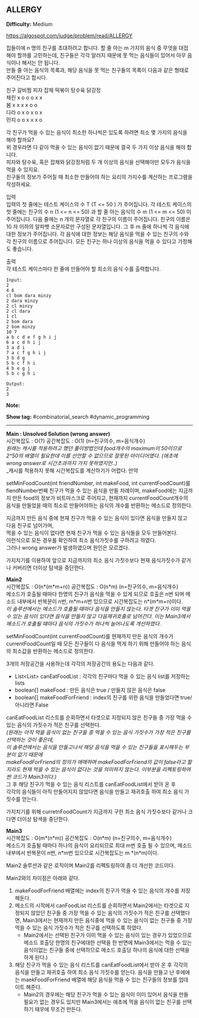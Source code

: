 ## ALLERGY

**Difficulty:** Medium

https://algospot.com/judge/problem/read/ALLERGY

집들이에 n 명의 친구를 초대하려고 합니다. 할 줄 아는 m 가지의 음식 중 무엇을 대접해야 할까를 고민하는데, 친구들은 각각 알러지 때문에 못 먹는 음식들이 있어서 아무 음식이나 해서는 안 됩니다. <br/>
만들 줄 아는 음식의 목록과, 해당 음식을 못 먹는 친구들의 목록이 다음과 같은 형태로 주어진다고 합시다. <br/>

친구		갈비찜	피자		잡채		떡볶이	탕수육	닭강정 <br/>
채린		x		o		o		o		x		x <br/>
봄		x		x		x		x		o		o <br/>
다라		o		x		o		x		o		x <br/>
민지		o		o		x		x		x		o <br/>

각 친구가 먹을 수 있는 음식이 최소한 하나씩은 있도록 하려면 최소 몇 가지의 음식을 해야 할까요? <br/>
위 경우라면 다 같이 먹을 수 있는 음식이 없기 때문에 결국 두 가지 이상 음식을 해야 합니다. <br/>
피자와 탕수육, 혹은 잡채와 닭강정처럼 두 개 이상의 음식을 선택해야만 모두가 음식을 먹을 수 있지요. <br/>
친구들의 정보가 주어질 때 최소한 만들어야 하는 요리의 가지수를 계산하는 프로그램을 작성하세요. <br/>

입력 <br/>
입력의 첫 줄에는 테스트 케이스의 수 T (T <= 50 ) 가 주어집니다. 각 테스트 케이스의 첫 줄에는 친구의 수 n (1 <= n <= 50) 과 할 줄 아는 음식의 수 m (1 <= m <= 50) 이 주어집니다. 다음 줄에는 n 개의 문자열로 각 친구의 이름이 주어집니다. 친구의 이름은 10 자 이하의 알파벳 소문자로만 구성된 문자열입니다. 그 후 m 줄에 하나씩 각 음식에 대한 정보가 주어집니다. 각 음식에 대한 정보는 해당 음식을 먹을 수 있는 친구의 수와 각 친구의 이름으로 주어집니다.
모든 친구는 하나 이상의 음식을 먹을 수 있다고 가정해도 좋습니다.

출력 <br/>
각 테스트 케이스마다 한 줄에 만들어야 할 최소의 음식 수를 출력합니다.

```
Input:
2
4 6
cl bom dara minzy
2 dara minzy
2 cl minzy
2 cl dara
1 cl
2 bom dara
2 bom minzy
10 7
a b c d e f g h i j
6 a c d h i j
3 a d i
7 a c f g h i j
3 b d g
5 b c f h i
4 b e g j
5 b c g h i 

Output: 
2
3
```

**Note:**

**Show tag:** \#combinatorial\_search \#dynamic\_programming

------------------------------------

**Main : Unsolved Solution (wrong answer)** <br/>
시간복잡도 : O(?) 공간복잡도 : O(1) (n=친구의수, m=음식개수) <br/>
_원래는 캐시를 적용하려고 했던 풀이방법인데 food개수의 maximum이 50이므로 2^50의 배열이 필요한데 이를 선언할 수 없으므로 잘못된 아이디어였다. (애초에 wrong answer로 시간초과까지 가지 못하였지만..)_ <br/>
_캐시를 적용하지 못해 시간복잡도를 계산하기가 어렵다. 만약 

setMinFoodCount(int friendNumber, int makeFood, int currentFoodCount)를 fiendNumber번째 친구가 먹을 수 있는 음식을 만들 차례이며, makeFood에는 지금까지 만든 food의 정보가 비트마스크로 주어지고, 현재까지 currentFoodCount개수의 음식을 만들었을 때의 최소로 만들어야하는 음식의 개수를 반환하는 메소드로 정의한다. <br/>

지금까지 만든 음식 중에 현재 친구가 먹을 수 있는 음식이 있다면 음식을 만들지 않고 다음 친구로 넘어가며, <br/>
먹을 수 있는 음식이 없다면 현재 친구가 먹을 수 있는 음식들을 모두 만들어본다. <br/>
이런식으로 모든 경우를 확인하여 최소 음식가짓수를 구하려고 하였다. <br/>
그러나 wrong answer가 발생하였으며 원인은 모르겠다.

가지치기를 이용하여 앞으로 지금까지의 최소 음식 가짓수보다 현재 음식가짓수가 같거나 커버리면 더이상 탐색을 중단한다.

**Main2** <br/>
시간복잡도 : O(n\*(m\*m+n)) 공간복잡도 : O(n\*m) (n=친구의수, m=음식개수) <br/>
메소드가 호출될 때마다 한명의 친구가 음식을 먹을 수 있게 되므로 호출은 n번 되며 메소드 내부에서 반복문이 n번, m\*m+n번 있으므로 시간복잡도는 n\*(m\*m+n)이다. <br/>
_이 솔루션에서는 메소드가 호출될 때마다 음식을 만들지 않는다. 타겟 친구가 이미 먹을 수 있는 음식이 있다면 음식을 만들지 않고 다음재귀호출로 넘어간다. 이는 Main3에서 메소드가 호출될 떄마다 음식의 가짓수가 하나씩 늘어나도록 개선하였다._

setMinFoodCount(int currentFoodCount)를 현재까지 만든 음식의 개수가 currentFoodCount일 때 모든 친구들이 다 음식을 먹게 하기 위해 만들어야 하는 음식의 최소값을 반환하는 메소드로 정의한다. <br/>

3개의 저장공간을 사용하는데 각각의 저장공간의 용도는 다음과 같다. <br/>
* List<List<Integer>> canEatFoodList : 각각의 친구마다 먹을 수 있는 음식 list를 저장하는 lists
* boolean[] makeFood : 만든 음식은 true / 만들지 않은 음식은 false
* boolean[] makeFoodForFriend : index의 친구를 위한 음식을 만들었다면 true/ 아니라면 False

canEatFoodList 리스트를 순회하면서 타겟으로 지정되지 않은 친구들 중 가장 먹을 수 있는 음식의 가짓수가 적은 친구를 선택한다. <br/>
_(원래는 아직 먹을 음식이 없는 친구들 중 먹을 수 있는 음식 가짓수가 가장 적은 친구를 선택하는 것이 좋은데, <br/>
이 솔루션에서는 음식을 만들고나서 해당 음식을 먹을 수 있는 친구들을 표시해두는 부분이 없기 때문에 <br/>
makeFoodForFriend의 정의가 애매하며 makeFoodForFriend의 값이 false라고 할지라도 현재 먹을 수 있는 음식이 없다는 것을 의미하지 않는다. 이부분을 리펙토링하여 짠 코드가 Main3이다.)_ <br/>
그 후 해당 친구가 먹을 수 있는 음식 리스트를 canEatFoodList에서 받아 온 후 <br/>
각각의 음식들이 아직 만들어지지 않았다면 음식을 만들고 재귀호출 하여 최소 음식 가짓수를 얻는다.

가지치기를 위해 curretnFoodCount가 지금까지 구한 최소 음식 가짓수보다 같거나 크다면 더이상 탐색을 중단한다.

**Main3** <br/>
시간복잡도 : O(m\*(n\*m)) 공간복잡도 : O(n\*m) (n=친구의수, m=음식개수) <br/>
메소드가 호출될 때마다 하나의 음식이 요리되므로 최대 m번 호출 될 수 있으며, 메소드 내부에서 반복문이 n번, n\*m번 있으므로 시간복잡도는 m \*(n\*m)이다. <br/>

Main2 솔루션과 같은 로직이며 Main2를 리펙토링하여 좀 더 개선한 코드이다. <br/>

Main2와의 차이점은 아래와 같다. <br/>
1. makeFoodForFriend 배열에는 index의 친구가 먹을 수 있는 음식의 개수를 저장해둔다. <br/>
2. 메소드의 시작에서 canFoodList 리스트를 순회하면서 Main2에서는 타겟으로 지정되지 않았던 친구들 중 가장 먹을 수 있는 음식의 가짓수가 적은 친구를 선택했다면, Main3에서는 현재까지 만든 음식중에 먹을 수 있는 음식이 없는 친구들 중 가장 먹을 수 있는 음식 가짓수가 적은 친구를 선택하도록 하였다.
	* Main2에서는 선택된 친구가 이미 먹을 수 있는 음식이 있는 경우가 있었으므로 메소드 호출당 한명의 친구에대한 선택을 한 반면에 Main3에서는 먹을 수 있는 음식이없는 친구들 중에 선택하므로 메소드 호출당 하나의 음식에 대한 선택을 하게 된다.)
3. 해당 친구가 먹을 수 있는 음식 리스트를 canEatFoodList에서 받아 온 후 각각의 음식을 만들고 재귀호출 하여 최소 음식 가짓수를 얻는다. 음식을 만들고 난 후에에는 maekFoodForFriend 배열에 해당 음식을 먹을 수 있는 친구들의 정보를 업데이트 해준다.
	* Main2의 경우에는 해당 친구가 먹을 수 있는 음식이 이미 있어서 음식을 만들 필요가 없는 경우도 있지만 Main3에서는 애초에 먹을 음식이 없는 친구를 선택하기 때무에 무조건 만든다.